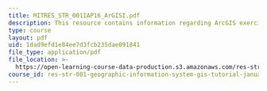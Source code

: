 ```yaml
---
title: MITRES_STR_001IAP16_ArGISI.pdf
description: This resource contains information regarding ArcGIS exercise I.
type: course
layout: pdf
uid: 1dad9efd1e84ee7d3fcb235dae091841
file_type: application/pdf
file_location: >-
  https://open-learning-course-data-production.s3.amazonaws.com/res-str-001-geographic-information-system-gis-tutorial-january-iap-2016/1dad9efd1e84ee7d3fcb235dae091841_MITRES_STR_001IAP16_ArGISI.pdf
course_id: res-str-001-geographic-information-system-gis-tutorial-january-iap-2016
---
```

